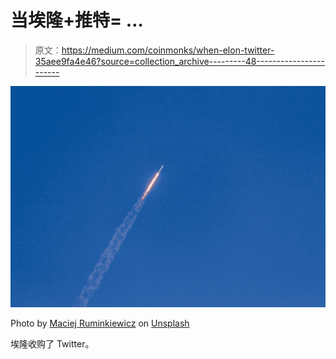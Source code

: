 # 当埃隆+推特= …

> 原文：<https://medium.com/coinmonks/when-elon-twitter-35aee9fa4e46?source=collection_archive---------48----------------------->

![](img/797caac52dd27d4c9b95bf1f74dbd4f5.png)

Photo by [Maciej Ruminkiewicz](https://unsplash.com/@mruminkiewicz?utm_source=medium&utm_medium=referral) on [Unsplash](https://unsplash.com?utm_source=medium&utm_medium=referral)

埃隆收购了 Twitter。
